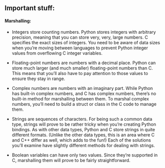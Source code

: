 ## Important stuff:

#### Marshalling:
* Integers store counting numbers. Python stores integers with arbitrary precision, meaning that you can store very, very, large numbers. C specifies the exact sizes of integers. You need to be aware of data sizes when you’re moving between languages to prevent Python integer values from overflowing C integer variables.

* Floating-point numbers are numbers with a decimal place. Python can store much larger (and much smaller) floating-point numbers than C. This means that you’ll also have to pay attention to those values to ensure they stay in range.

* Complex numbers are numbers with an imaginary part. While Python has built-in complex numbers, and C has complex numbers, there’s no built-in method for marshalling between them. To marshal complex numbers, you’ll need to build a struct or class in the C code to manage them.

* Strings are sequences of characters. For being such a common data type, strings will prove to be rather tricky when you’re creating Python bindings. As with other data types, Python and C store strings in quite different formats. (Unlike the other data types, this is an area where C and C++ differ as well, which adds to the fun!) Each of the solutions you’ll examine have slightly different methods for dealing with strings.

* Boolean variables can have only two values. Since they’re supported in C, marshalling them will prove to be fairly straightforward.


